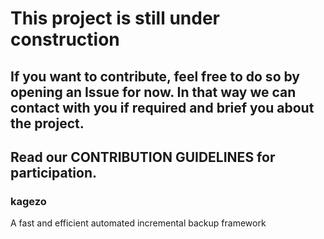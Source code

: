 # This project is still under construction
## If you want to contribute, feel free to do so by opening an Issue for now. In that way we can contact with you if required and brief you about the project.
## Read our CONTRIBUTION GUIDELINES for participation.
### kagezo
A fast and efficient automated incremental backup framework
